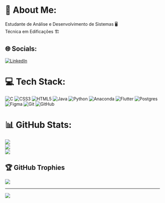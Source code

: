 
# 💫 About Me:
Estudante de Análise e Desenvolvimento de Sistemas 🖥️<br>Técnica em Edificações 🏗️


## 🌐 Socials:
[![LinkedIn](https://img.shields.io/badge/LinkedIn-%230077B5.svg?logo=linkedin&logoColor=white)](https://linkedin.com/in/izadora-taline-andrade) 

# 💻 Tech Stack:
![C](https://img.shields.io/badge/c-%2300599C.svg?style=flat&logo=c&logoColor=white) ![CSS3](https://img.shields.io/badge/css3-%231572B6.svg?style=flat&logo=css3&logoColor=white) ![HTML5](https://img.shields.io/badge/html5-%23E34F26.svg?style=flat&logo=html5&logoColor=white) ![Java](https://img.shields.io/badge/java-%23ED8B00.svg?style=flat&logo=openjdk&logoColor=white) ![Python](https://img.shields.io/badge/python-3670A0?style=flat&logo=python&logoColor=ffdd54) ![Anaconda](https://img.shields.io/badge/Anaconda-%2344A833.svg?style=flat&logo=anaconda&logoColor=white) ![Flutter](https://img.shields.io/badge/Flutter-%2302569B.svg?style=flat&logo=Flutter&logoColor=white) ![Postgres](https://img.shields.io/badge/postgres-%23316192.svg?style=flat&logo=postgresql&logoColor=white) ![Figma](https://img.shields.io/badge/figma-%23F24E1E.svg?style=flat&logo=figma&logoColor=white) ![Git](https://img.shields.io/badge/git-%23F05033.svg?style=flat&logo=git&logoColor=white) ![GitHub](https://img.shields.io/badge/github-%23121011.svg?style=flat&logo=github&logoColor=white)
# 📊 GitHub Stats:
![](https://github-readme-stats.vercel.app/api?username=Izadora1&theme=nightowl&hide_border=false&include_all_commits=false&count_private=true)<br/>
![](https://github-readme-streak-stats.herokuapp.com/?user=Izadora1&theme=nightowl&hide_border=false)<br/>
![](https://github-readme-stats.vercel.app/api/top-langs/?username=Izadora1&theme=nightowl&hide_border=false&include_all_commits=false&count_private=true&layout=compact)

## 🏆 GitHub Trophies
![](https://github-profile-trophy.vercel.app/?username=Izadora1&theme=monokai&no-frame=false&no-bg=true&margin-w=4)

---
[![](https://visitcount.itsvg.in/api?id=Izadora1&icon=0&color=0)](https://visitcount.itsvg.in)
